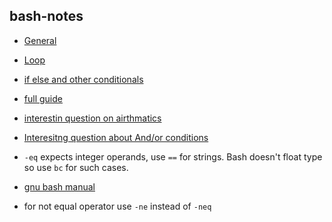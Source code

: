 ## bash-notes

* [General](http://www.panix.com/~elflord/unix/bash-tute.html)

* [Loop](https://www.cyberciti.biz/faq/bash-for-loop/)

* [if else and other conditionals](http://www.panix.com/~elflord/unix/bash-tute.html)

* [full guide](http://www.tldp.org/LDP/Bash-Beginners-Guide/html/)

* [interestin question on airthmatics](https://unix.stackexchange.com/questions/93029/how-can-i-add-subtract-etc-two-numbers-with-bash)

* [Interesitng question about And/or conditions](http://stackoverflow.com/questions/16203088/bash-if-statement-with-multiple-conditions-throws-an-error)

* `-eq` expects integer operands, use `==` for strings. Bash doesn't float type so use `bc` for such cases.

* [gnu bash manual](https://www.gnu.org/software/bash/manual/bashref.html)

* for not equal operator use `-ne` instead of `-neq`